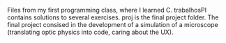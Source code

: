 Files from my first programming class, where I learned C. trabalhosPI contains solutions to several exercises. proj is the final project folder. The final project consised in the development of a simulation of a microscope (translating optic physics into code, caring about the UX).

